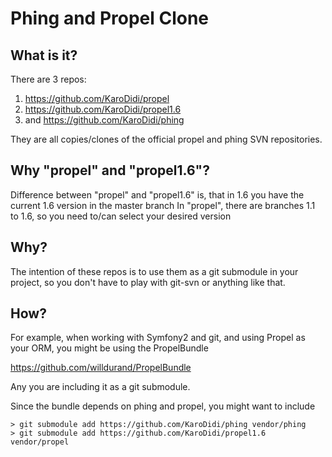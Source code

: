 Phing and Propel Clone
======================

What is it?
-----------

There are 3 repos:

1. https://github.com/KaroDidi/propel
2. https://github.com/KaroDidi/propel1.6
3. and https://github.com/KaroDidi/phing

They are all copies/clones of the official propel and phing SVN repositories.

Why "propel" and "propel1.6"?
-----------------------------

Difference between "propel" and "propel1.6" is, that in 1.6 you have the current 1.6 version in the master branch
In "propel", there are branches 1.1 to 1.6, so you need to/can select your desired version


Why?
---

The intention of these repos is to use them as a git submodule in your project, so you don't have to play with git-svn or anything like that.

How?
----

For example, when working with Symfony2 and git, and using Propel as your ORM, you might be using the PropelBundle

https://github.com/willdurand/PropelBundle

Any you are including it as a git submodule.

Since the bundle depends on phing and propel, you might want to include

    > git submodule add https://github.com/KaroDidi/phing vendor/phing
    > git submodule add https://github.com/KaroDidi/propel1.6 vendor/propel
